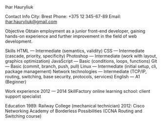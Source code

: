 Ihar Hauryliuk

Contact Info
  City: Brest
  Phone: +375 12 345-67-89
  Email: ihar.hauryliuk@gmail.com

Objective
  Obtain employment as a junior front-end developer, gaining hands-on experience and further improvement in the field of web development.

Skills
  HTML — Intermediate (semantics, validity)
  CSS — Intermediate (cascade, priority, specificity)
  Photoshop — Intermediate (work with layout, graphics optimization)
  JavaScript — Basic (conditions, loops, functions)
  Git — Basic (commit, branch, push, pull)
  Linux — Intermediate (initial setup, cli, package management)
  Network technologies — Intermediate (TCP/IP, routing, switching, base security, protocols, services)
  English — A1 (Beginner)

Work experience
  2012 — 2014 SkillFactory online learning school: client support specialist

Education
    1989: Railway College (mechanical technician)
    2012: Cisco Networking Academy of Borderless Possibilities (CCNA Routing and Switching course)
